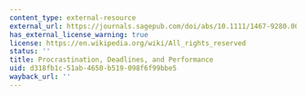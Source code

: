 ```yaml
---
content_type: external-resource
external_url: https://journals.sagepub.com/doi/abs/10.1111/1467-9280.00441
has_external_license_warning: true
license: https://en.wikipedia.org/wiki/All_rights_reserved
status: ''
title: Procrastination, Deadlines, and Performance
uid: d318fb1c-51ab-4650-b519-098f6f99bbe5
wayback_url: ''
---
```

